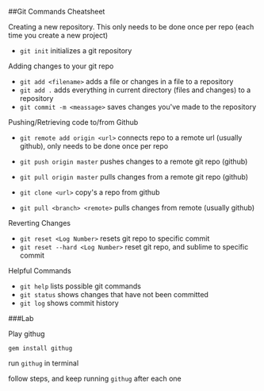 ##Git Commands Cheatsheet

Creating a new repository. This only needs to be done once per repo (each time you create a new project)

- `git init`  initializes a git repository

Adding changes to your git repo

- `git add <filename>` adds a file or changes in a file to a repository
- `git add .` adds everything in current directory (files and changes) to a repository
- `git commit -m <meassage>` saves changes you've made to the repository

Pushing/Retrieving code to/from Github

- `git remote add origin <url>` connects repo to a remote url (usually github), only needs to be done once per repo

- `git push origin master` pushes changes to a remote git repo (github)
- `git pull origin master` pulls changes from a remote git repo (github)

- `git clone <url>` copy's a repo from github
- `git pull <branch> <remote>` pulls changes from remote (usually github)

Reverting Changes

- `git reset <Log Number>` resets git repo to specific commit 
- `git reset --hard <Log Number>` reset git repo, and sublime to specific commit

Helpful Commands

- `git help` lists possible git commands
- `git status` shows changes that have not been committed
- `git log` shows commit history

###Lab

Play githug

`gem install githug`

run `githug` in terminal

follow steps, and keep running `githug` after each one
